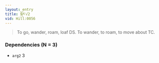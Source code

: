 ```yaml
---
layout: entry
title: སྐོར་√2
vid: Hill:0056
---
```

> To go, wander, roam, loaf DS\. To wander, to roam, to move about TC\.


### Dependencies (N = 3)
* `arg2` 3
